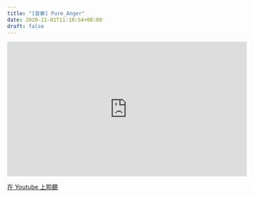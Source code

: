 ```yaml
---
title: "[音樂] Pure_Anger"
date: 2020-11-01T11:10:54+08:00
draft: false
---
```


<iframe width="560" height="315" src="https://www.youtube.com/embed/5DRcKKoSjVk" frameborder="0" allow="accelerometer; autoplay; clipboard-write; encrypted-media; gyroscope; picture-in-picture" allowfullscreen></iframe>

[在 Youtube 上聆聽](https://youtu.be/5DRcKKoSjVk)